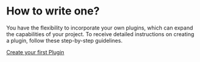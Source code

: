 # How to write one?
You have the flexibility to incorporate your own plugins, which can expand the capabilities of your project. To receive detailed instructions on creating a plugin, follow these step-by-step guidelines.


[Create your first Plugin](https://github.com/godspeedsystems/gs-plugins/blob/main/README.md)